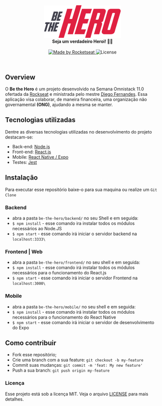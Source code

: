 <h4 align="center">
<img src="./img/logo3x.png" width="250px" /><br>
 <b>Seja um verdadeiro Heroi!</b> 🦸‍♂️
</h4>
<p align="center">
  <a href="https://rocketseat.com.br">
    <img alt="Made by Rocketseat" src="https://img.shields.io/badge/made%20by-Rocketseat-red">
  </a>
  <img alt="License" src="https://img.shields.io/badge/license-MIT-red">
</p>

<br>

## Overview
O <b>Be the Hero</b> é um projeto desenvolvido na Semana Omnistack 11.0 ofertada da [Rockseat](https://rocketseat.com.br/) 
e ministrada pelo mestre [Diego Fernandes](https://github.com/diego3g). Essa aplicação visa colaborar, de maneira financeira, 
uma organização não governamental <b>(ONG)</b>, ajudando a mesma se manter. 

## Tecnologias utilizadas
Dentre as diversas tecnologias utilizadas no desenvolvimento do projeto destacam-se:
- Back-end: [Node.js](https://nodejs.org/en/)
- Front-end: [React.js](https://pt-br.reactjs.org/)
- Mobile: [React Native / Expo](https://reactnative.dev/)
- Testes: [Jest](https://www.npmjs.com/package/jest)

## Instalação 

Para executar esse repositório baixe-o para sua maquina ou realize um `Git Clone`

### Backend 

- abra a pasta `be-the-hero/backend/` no seu Shell e em seguida: 
- `$ npm install` - esse comando ira instalar todos os módulos necessários ao Node.JS
- `$ npm start` - esse comando irá iniciar o servidor backend na `localhost:3333\` 

### Frontend | Web

- abra a pasta `be-the-hero/frontend/` no seu shell e em seguida: 
- `$ npm install` - esse comando irá instalar todos os módulos necessários para o funcionamento do React.js
- `$ npm start` - esse comando irá iniciar o servidor Frontend na `localhost:3000\` 

### Mobile 

- abra a pasta `be-the-hero/mobile/` no seu shell e em seguida: 
- `$ npm install` - esse comando irá instalar todos os módulos necessários para o funcionamento do React Native
- `$ npm start` - esse comando irá iniciar o servidor  de desenvolvimento do Expo 

## Como contribuir

- Fork esse repositório;
- Crie uma branch com a sua feature: `git checkout -b my-feature`
- Commit suas mudanças: `git commit -m 'feat: My new feature'`
- Push a sua branch: `git push origin my-feature`

### Licença

Esse projeto está sob a licença MIT. Veja o arquivo [LICENSE](LICENSE.md) para mais detalhes.

